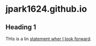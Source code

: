 # jpark1624.github.io

## Heading 1

THis is a lin [statement wher I look forward](lookingfoward.md).
